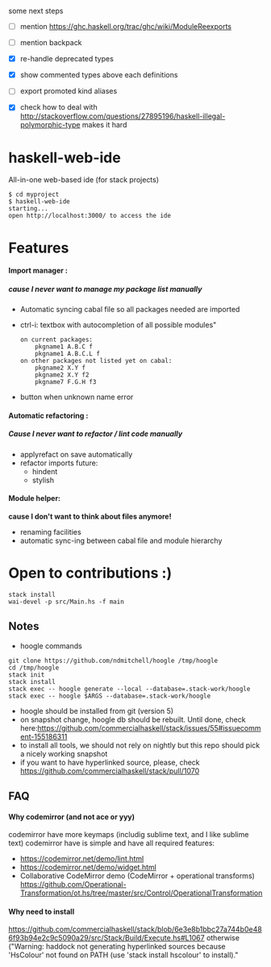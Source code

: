 some next steps
  - [ ] mention https://ghc.haskell.org/trac/ghc/wiki/ModuleReexports
  - [ ] mention backpack
  - [x] re-handle deprecated types
  - [x] show commented types above each definitions
  - [ ] export promoted kind aliases
  - [x] check how to deal with http://stackoverflow.com/questions/27895196/haskell-illegal-polymorphic-type makes it hard


# haskell-web-ide

All-in-one web-based ide (for stack projects)
```shell
$ cd myproject
$ haskell-web-ide
starting...
open http://localhost:3000/ to access the ide
```

# Features

#### Import manager :

##### cause I never want to manage my package list manually

  - Automatic syncing cabal file so all packages needed are imported
  - ctrl-i: textbox with autocompletion of all possible modules"

        on current packages:
            pkgname1 A.B.C f
            pkgname1 A.B.C.L f
        on other packages not listed yet on cabal:
            pkgname2 X.Y f
            pkgname2 X.Y f2
            pkgname7 F.G.H f3

  - button when unknown name error 

#### Automatic refactoring :

##### Cause I never want to refactor / lint code manually
  - applyrefact on save automatically
  - refactor imports
  future:
    - hindent
    - stylish

#### Module helper:
__cause I don't want to think about files anymore!__

  - renaming facilities
  - automatic sync-ing between cabal file and module hierarchy


# Open to contributions :)

```shell
stack install 
wai-devel -p src/Main.hs -f main
```

## Notes

- hoogle commands

```shell
git clone https://github.com/ndmitchell/hoogle /tmp/hoogle
cd /tmp/hoogle
stack init
stack install
stack exec -- hoogle generate --local --database=.stack-work/hoogle
stack exec -- hoogle $ARGS --database=.stack-work/hoogle
```

- hoogle should be installed from git (version 5)
- on snapshot change, hoogle db should be rebuilt. Until done, check here:https://github.com/commercialhaskell/stack/issues/55#issuecomment-155186311
- to install all tools, we should not rely on nightly but this repo should pick a nicely working snapshot
- if you want to have hyperlinked source, please, check https://github.com/commercialhaskell/stack/pull/1070

## FAQ

#### Why codemirror (and not ace or yyy)

codemirror have more keymaps (includig sublime text, and I like sublime text)
codemirror have is simple and have all required features:
  - https://codemirror.net/demo/lint.html
  - https://codemirror.net/demo/widget.html
  - Collaborative CodeMirror demo (CodeMirror + operational transforms) https://github.com/Operational-Transformation/ot.hs/tree/master/src/Control/OperationalTransformation


#### Why need to install 
https://github.com/commercialhaskell/stack/blob/6e3e8b1bbc27a744b0e486f93b94e2c9c5090a29/src/Stack/Build/Execute.hs#L1067
otherwise ("Warning: haddock not generating hyperlinked sources because 'HsColour' not found on PATH (use 'stack install hscolour' to install)."
